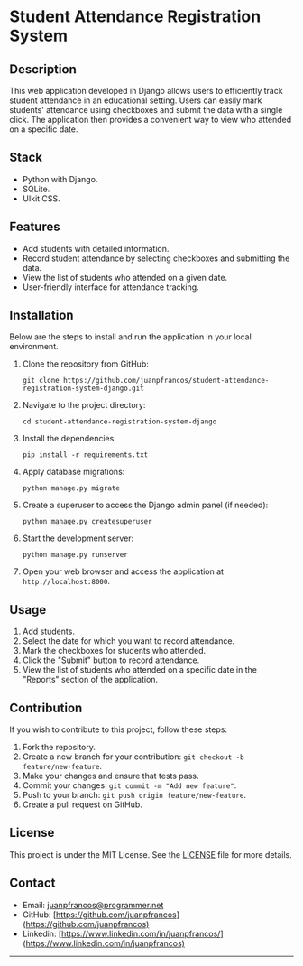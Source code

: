 # Student Attendance Registration System


## Description

This web application developed in Django allows users to efficiently track student attendance in an educational setting. Users can easily mark students' attendance using checkboxes and submit the data with a single click. The application then provides a convenient way to view who attended on a specific date.

## Stack

- Python with Django.
- SQLite.
- UIkit CSS.

## Features

- Add students with detailed information.
- Record student attendance by selecting checkboxes and submitting the data.
- View the list of students who attended on a given date.
- User-friendly interface for attendance tracking.


## Installation

Below are the steps to install and run the application in your local environment.

1. Clone the repository from GitHub:

   ```
   git clone https://github.com/juanpfrancos/student-attendance-registration-system-django.git
   ```

2. Navigate to the project directory:

   ```
   cd student-attendance-registration-system-django
   ```

3. Install the dependencies:

   ```
   pip install -r requirements.txt
   ```

4. Apply database migrations:

   ```
   python manage.py migrate
   ```

5. Create a superuser to access the Django admin panel (if needed):

   ```
   python manage.py createsuperuser
   ```

6. Start the development server:

   ```
   python manage.py runserver
   ```

7. Open your web browser and access the application at `http://localhost:8000`.

## Usage

1. Add students.
3. Select the date for which you want to record attendance.
4. Mark the checkboxes for students who attended.
5. Click the "Submit" button to record attendance.
6. View the list of students who attended on a specific date in the "Reports" section of the application.

## Contribution

If you wish to contribute to this project, follow these steps:

1. Fork the repository.
2. Create a new branch for your contribution: `git checkout -b feature/new-feature`.
3. Make your changes and ensure that tests pass.
4. Commit your changes: `git commit -m "Add new feature"`.
5. Push to your branch: `git push origin feature/new-feature`.
6. Create a pull request on GitHub.

## License

This project is under the MIT License. See the [LICENSE](LICENSE) file for more details.

## Contact

- Email: juanpfrancos@programmer.net
- GitHub: [https://github.com/juanpfrancos](https://github.com/juanpfrancos)
- Linkedin: [https://www.linkedin.com/in/juanpfrancos/](https://www.linkedin.com/in/juanpfrancos)

---
